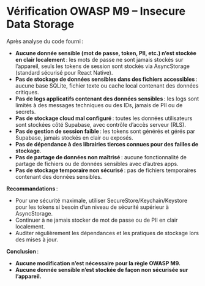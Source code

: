 # Vérification OWASP M9 – Insecure Data Storage

Après analyse du code fourni :

- **Aucune donnée sensible (mot de passe, token, PII, etc.) n’est stockée en clair localement** : les mots de passe ne sont jamais stockés sur l’appareil, seuls les tokens de session sont stockés via AsyncStorage (standard sécurisé pour React Native).
- **Pas de stockage de données sensibles dans des fichiers accessibles** : aucune base SQLite, fichier texte ou cache local contenant des données critiques.
- **Pas de logs applicatifs contenant des données sensibles** : les logs sont limités à des messages techniques ou des IDs, jamais de PII ou de secrets.
- **Pas de stockage cloud mal configuré** : toutes les données utilisateurs sont stockées côté Supabase, avec contrôle d’accès serveur (RLS).
- **Pas de gestion de session faible** : les tokens sont générés et gérés par Supabase, jamais stockés en clair ou exposés.
- **Pas de dépendance à des librairies tierces connues pour des failles de stockage**.
- **Pas de partage de données non maîtrisé** : aucune fonctionnalité de partage de fichiers ou de données sensibles avec d’autres apps.
- **Pas de stockage temporaire non sécurisé** : pas de fichiers temporaires contenant des données sensibles.

**Recommandations** :
- Pour une sécurité maximale, utiliser SecureStore/Keychain/Keystore pour les tokens si besoin d’un niveau de sécurité supérieur à AsyncStorage.
- Continuer à ne jamais stocker de mot de passe ou de PII en clair localement.
- Auditer régulièrement les dépendances et les pratiques de stockage lors des mises à jour.

**Conclusion** :

- **Aucune modification n’est nécessaire pour la règle OWASP M9.**
- **Aucune donnée sensible n’est stockée de façon non sécurisée sur l’appareil.**
